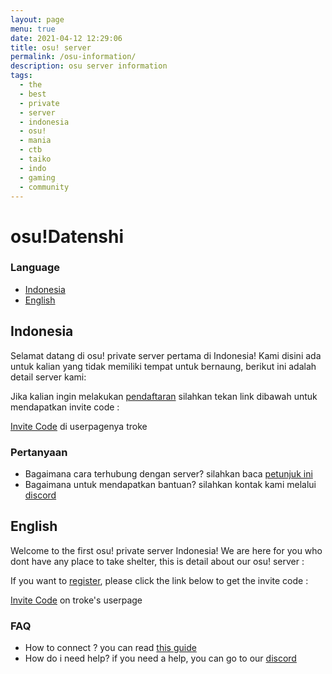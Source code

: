```yaml
---
layout: page
menu: true
date: 2021-04-12 12:29:06
title: osu! server
permalink: /osu-information/
description: osu server information
tags:
  - the
  - best
  - private
  - server
  - indonesia
  - osu!
  - mania
  - ctb
  - taiko
  - indo
  - gaming
  - community
---
```

# osu!Datenshi

### Language
- [Indonesia](#indonesia)
- [English](#english)

## Indonesia

Selamat datang di osu! private server pertama di Indonesia! Kami disini ada untuk kalian yang tidak memiliki tempat untuk bernaung, berikut ini adalah detail server kami:

Jika kalian ingin melakukan [pendaftaran](https://osu.datenshi.pw/register) silahkan tekan link dibawah untuk mendapatkan invite code :

[Invite Code](https://osu.ppy.sh/users/3133671) di userpagenya troke

### Pertanyaan

- Bagaimana cara terhubung dengan server? silahkan baca [petunjuk ini](https://osu.datenshi.pw/doc/1)
- Bagaimana untuk mendapatkan bantuan? silahkan kontak kami melalui [discord](https://link.troke.id/datenshi)

## English

Welcome to the first osu! private server Indonesia! We are here for you who dont have any place to take shelter, this is detail about our osu! server :

If you want to [register](https://osu.datenshi.pw/register), please click the link below to get the invite code :

[Invite Code](https://osu.ppy.sh/users/3133671) on troke's userpage

### FAQ

- How to connect ? you can read [this guide](https://osu.datenshi.pw/doc/1)
- How do i need help? if you need a help, you can go to our [discord](https://link.troke.id/datenshi)
